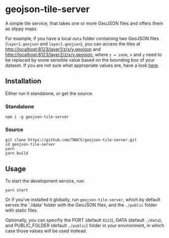 # geojson-tile-server

A simple tile service, that takes one or more GeoJSON files and offers them as slippy maps.

For example, if you have a local `data` folder containing two GeoJSON files (`layer1.geojson` and `layer2.geojson`), you can access the tiles at [http://localhost:8123/layer1/z/x/y.geojson](http://localhost:8123/layer1/z/x/y.geojson) and [http://localhost:8123/layer2/z/x/y.geojson](http://localhost:8123/layer2/z/x/y.geojson), where `z = zoom`, `x` and `y` need to be replaced by some sensible value based on the bounding box of your dataset. If you are not sure what appropriate values are, have a look [here](http://www.maptiler.org/google-maps-coordinates-tile-bounds-projection).



## Installation

Either run it standalone, or get the source.

### Standalone

```console
npm i -g geojson-tile-server
```

### Source
```console
git clone https://github.com/TNOCS/geojson-tile-server.git
cd geojson-tile-server
yarn
yarn build
```

## Usage

To start the development service, run:
```console
yarn start
```
Or if you've installed it globally, run `geojson-tile-server`, which by default serves the './data' folder with the GeoJSON files, and the `./public` folder with static files.

Optionally, you can specifiy the PORT (default `8123`), DATA (default `./data`), and PUBLIC_FOLDER (default `./public`) folder in your environment, in which case those values will be used instead.
